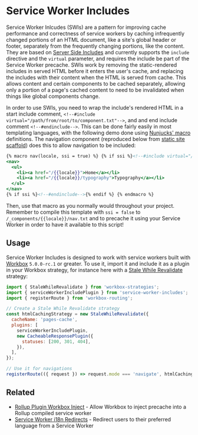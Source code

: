 # Service Worker Includes

Service Worker Inlcudes (SWIs) are a pattern for improving cache performance and correctness of service workers by caching infrequently changed portions of an HTML document, like a site's global header or footer, separately from the frequently changing portions, like the content. They are based on [Server Side Includes](https://en.wikipedia.org/wiki/Server_Side_Includes) and currently supports the `include` directive and the `virtual` parameter, and requires the include be part of the Service Worker precache. SWIs work by removing the static-rendered includes in served HTML before it enters the user's cache, and replacing the includes with their content when the HTML is served from cache. This allows content and certain components to be cached separately, allowing only a portion of a page's cached content to need to be invalidated when things like global components change.

In order to use SWIs, you need to wrap the include's rendered HTML in a start include comment, `<!--#include virtual="/path/from/root/to/component.txt"-->`, and and end include comment `<!--#endinclude-->`. This can be done fairly easily in most templating languages, with the following demo done using [Nunjucks' macro](https://mozilla.github.io/nunjucks/templating.html#macro) definitions. The navigation component (reproduced below from [static site scaffold](https://github.com/chromeos/static-site-scaffold/blob/master/templates/_components/nav.html)) does this to allow navigation to be included:

```handlebars
{% macro nav(locale, ssi = true) %} {% if ssi %}<!--#include virtual="/_components/{{locale}}/nav.txt"-->{% endif %}
<nav>
  <ul>
    <li><a href="/{{locale}}">Home</a></li>
    <li><a href="/{{locale}}/typography">Typography</a></li>
  </ul>
</nav>
{% if ssi %}<!--#endinclude-->{% endif %} {% endmacro %}

```

Then, use that macro as you normally would throughout your project. Remember to compile this template with `ssi = false` to `/_components/{{locale}}/nav.txt` and to precache it using your Service Worker in order to have it available to this script!

## Usage

Service Worker Includes is designed to work with service workers built with [Workbox](https://developers.google.com/web/tools/workbox) `5.0.0-rc.1` or greater. To use it, import it and include it as a plugin in your Workbox strategy, for instance here with a [Stale While Revalidate](https://developers.google.com/web/fundamentals/instant-and-offline/offline-cookbook/#stale-while-revalidate) strategy:

```js
import { StaleWhileRevalidate } from 'workbox-strategies';
import { serviceWorkerIncludePlugin } from 'service-worker-includes';
import { registerRoute } from 'workbox-routing';

// Create a Stale While Revalidate strategy
const htmlCachingStrategy = new StaleWhileRevalidate({
  cacheName: 'pages-cache',
  plugins: [
    serviceWorkerIncludePlugin,
    new CacheableResponsePlugin({
      statuses: [200, 301, 404],
    }),
  ],
});

// Use it for navigations
registerRoute(({ request }) => request.mode === 'navigate', htmlCachingStrategy);
```

## Related

- [Rollup Plugin Workbox Inject](https://www.npmjs.com/package/rollup-plugin-workbox-inject) - Allow Workbox to inject precache into a Rollup compiled service worker
- [Service Worker i18n Redirects](https://www.npmjs.com/package/service-worker-i18n-redirect) - Redirect users to their preferred language from a Service Worker
